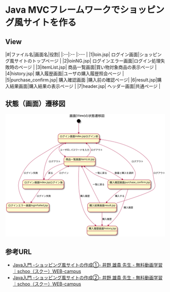# Java MVCフレームワークでショッピング風サイトを作る

## View
|#|ファイル名|画面名|役割|
|:--|:--              |:---       |
|1|loin.jsp| ログイン画面|ショッピング風サイトのトップページ |
|2|loinNG.jsp| ログインエラー画面|ログイン処理失敗時のページ |
|3|itemList.jsp| 商品一覧画面|買い物対象商品の表示ページ |
|4|history.jsp| 購入履歴画面|ユーザの購入履歴照会ぺージ |
|5|purchase_confirm.jsp| 購入確認画面 |購入前の確認ページ|
|6|result.jsp|購入結果画面|購入結果の表示ページ |
|7|header.jsp| ヘッダー画面|共通ページ |

## 状態（画面）遷移図
![状態遷移図](./doc/状態遷移図.svg)

## 参考URL
- [Java入門 -ショッピング風サイトの作成①- 井野 雄貴 先生 - 無料動画学習｜schoo（スクー）WEB-campus](https://schoo.jp/class/2945)
- [Java入門 -ショッピング風サイトの作成②- 井野 雄貴 先生 - 無料動画学習｜schoo（スクー）WEB-campus](https://schoo.jp/class/2946)

